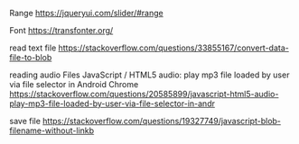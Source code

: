Range
https://jqueryui.com/slider/#range

Font
https://transfonter.org/

read text file 
https://stackoverflow.com/questions/33855167/convert-data-file-to-blob

reading audio Files 
JavaScript / HTML5 audio: play mp3 file loaded by user via file selector in Android Chrome
https://stackoverflow.com/questions/20585899/javascript-html5-audio-play-mp3-file-loaded-by-user-via-file-selector-in-andr

save file 
https://stackoverflow.com/questions/19327749/javascript-blob-filename-without-linkb